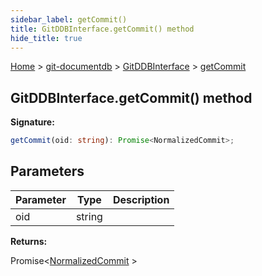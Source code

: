 ```yaml
---
sidebar_label: getCommit()
title: GitDDBInterface.getCommit() method
hide_title: true
---
```


[Home](./index.md) &gt; [git-documentdb](./git-documentdb.md) &gt; [GitDDBInterface](./git-documentdb.gitddbinterface.md) &gt; [getCommit](./git-documentdb.gitddbinterface.getcommit.md)

## GitDDBInterface.getCommit() method

<b>Signature:</b>

```typescript
getCommit(oid: string): Promise<NormalizedCommit>;
```

## Parameters

|  Parameter | Type | Description |
|  --- | --- | --- |
|  oid | string |  |

<b>Returns:</b>

Promise&lt;[NormalizedCommit](./git-documentdb.normalizedcommit.md) &gt;

